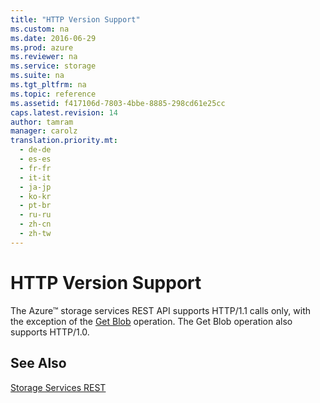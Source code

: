 ```yaml
---
title: "HTTP Version Support"
ms.custom: na
ms.date: 2016-06-29
ms.prod: azure
ms.reviewer: na
ms.service: storage
ms.suite: na
ms.tgt_pltfrm: na
ms.topic: reference
ms.assetid: f417106d-7803-4bbe-8885-298cd61e25cc
caps.latest.revision: 14
author: tamram
manager: carolz
translation.priority.mt: 
  - de-de
  - es-es
  - fr-fr
  - it-it
  - ja-jp
  - ko-kr
  - pt-br
  - ru-ru
  - zh-cn
  - zh-tw
---
```

# HTTP Version Support
The Azure™ storage services REST API supports HTTP/1.1 calls only, with the exception of the [Get Blob](../rest-conceptual/Get-Blob.md) operation. The Get Blob operation also supports HTTP/1.0.  
  
## See Also  
 [Storage Services REST](../rest-conceptual/Azure-Storage-Services-REST-API-Reference.md)